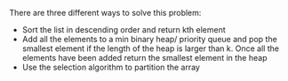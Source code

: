 There are three different ways to solve this problem:
​
- Sort the list in descending order and return kth element
- Add all the elements to a min binary heap/ priority queue and pop the smallest element if the length of the heap is larger than k. Once all the elements have been added return the smallest element in the heap
- Use the selection algorithm to partition the array